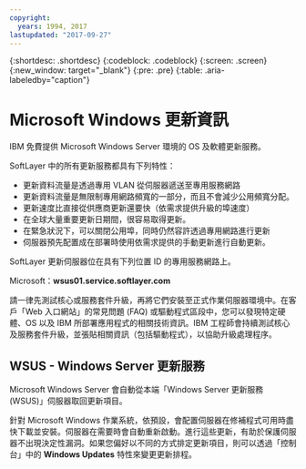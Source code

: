 ```yaml
---
copyright:
  years: 1994, 2017
lastupdated: "2017-09-27"
---
```


{:shortdesc: .shortdesc}
{:codeblock: .codeblock}
{:screen: .screen}
{:new_window: target="_blank"}
{:pre: .pre}
{:table: .aria-labeledby="caption"}

# Microsoft Windows 更新資訊
IBM 免費提供 Microsoft Windows Server 環境的 OS 及軟體更新服務。

SoftLayer 中的所有更新服務都具有下列特性：
* 更新資料流量是透過專用 VLAN 從伺服器遞送至專用服務網路
* 更新資料流量是無限制專用網路頻寬的一部分，而且不會減少公用頻寬分配。
* 更新速度比直接從供應商更新還要快（依需求提供升級的埠速度）
* 在全球大量重要更新日期間，很容易取得更新。
* 在緊急狀況下，可以關閉公用埠，同時仍然容許透過專用網路進行更新
* 伺服器預先配置成在部署時使用依需求提供的手動更新進行自動更新。


SoftLayer 更新伺服器位在具有下列位置 ID 的專用服務網路上。

Microsoft：**wsus01.service.softlayer.com**

請一律先測試核心或服務套件升級，再將它們安裝至正式作業伺服器環境中。在客戶「Web 入口網站」的常見問題 (FAQ) 或驅動程式區段中，您可以發現特定硬體、OS 以及 IBM 所部署應用程式的相關技術資訊。IBM 工程師會持續測試核心及服務套件升級，並張貼相關資訊（包括驅動程式），以協助升級處理程序。


## WSUS - Windows Server 更新服務

Microsoft Windows Server 會自動從本端「Windows Server 更新服務 (WSUS)」伺服器取回更新項目。

針對 Microsoft Windows 作業系統，依預設，會配置伺服器在修補程式可用時盡快下載並安裝。伺服器在需要時會自動重新啟動。進行這些更新，有助於保護伺服器不出現決定性漏洞。如果您偏好以不同的方式排定更新項目，則可以透過「控制台」中的 **Windows Updates** 特性來變更更新排程。
